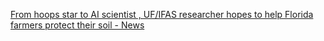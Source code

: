 [From hoops star to AI scientist , UF/IFAS researcher hopes to help Florida farmers protect their soil - News](https://qi.tc/qi/117519)